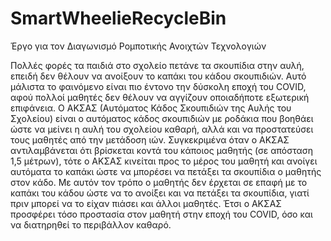 # SmartWheelieRecycleBin
Έργο για τον Διαγωνισμό Ρομποτικής Ανοιχτών Τεχνολογιών

Πολλές φορές τα παιδιά στο σχολείο πετάνε τα σκουπίδια στην αυλή, επειδή δεν θέλουν να ανοίξουν το καπάκι του κάδου σκουπιδιών. Αυτό μάλιστα το φαινόμενο είναι πιο έντονο την δύσκολη εποχή του COVID, αφού πολλοί μαθητές δεν θέλουν να αγγίζουν οποιαδήποτε εξωτερική επιφάνεια.
Ο ΑΚΣΑΣ (Αυτόματος Κάδος Σκουπιδιών της Αυλής του Σχολείου) είναι ο αυτόματος κάδος σκουπιδιών με ροδάκια που βοηθάει ώστε να μείνει η αυλή του σχολείου καθαρή, αλλά και να προστατεύσει τους μαθητές από την μετάδοση ιών.
Συγκεκριμένα όταν ο ΑΚΣΑΣ αντιλαμβάνεται ότι βρίσκεται κοντά του κάποιος μαθητής (σε απόσταση 1,5 μέτρων), τότε ο ΑΚΣΑΣ κινείται προς το μέρος του μαθητή και ανοίγει αυτόματα το καπάκι ώστε να μπορέσει να πετάξει τα σκουπίδια ο μαθητής στον κάδο.
Με αυτόν τον τρόπο  ο μαθητής δεν έρχεται σε επαφή με το καπάκι του κάδου ώστε να το ανοίξει και να πετάξει τα σκουπίδια, γιατί πριν μπορεί να το είχαν πιάσει και άλλοι μαθητές.
Έτσι ο ΑΚΣΑΣ προσφέρει τόσο προστασία στον μαθητή στην εποχή του COVID, όσο και να διατηρηθεί το περιβάλλον καθαρό.
